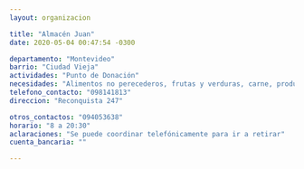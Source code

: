```yaml
---
layout: organizacion

title: "Almacén Juan"
date: 2020-05-04 00:47:54 -0300

departamento: "Montevideo"
barrio: "Ciudad Vieja"
actividades: "Punto de Donación"
necesidades: "Alimentos no perecederos, frutas y verduras, carne, productos sanitarios (tapabocas, guantes, alcohol en gel, detergente,etc), recipientes o tuppers"
telefono_contacto: "098141813"
direccion: "Reconquista 247"

otros_contactos: "094053638"
horario: "8 a 20:30"
aclaraciones: "Se puede coordinar telefónicamente para ir a retirar"
cuenta_bancaria: ""

---
```

